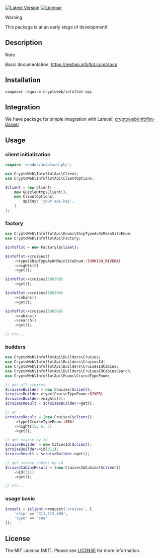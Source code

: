 [![Latest Version](https://img.shields.io/packagist/v/cryptoweb/infoflot-api?style=for-the-badge)](https://packagist.org/packages/cryptoweb/infoflot-api)
[![License](https://img.shields.io/packagist/l/cryptoweb/infoflot-api?style=for-the-badge)](https://packagist.org/packages/cryptoweb/infoflot-api)

> [!WARNING]
>
> This package is at an early stage of development!

## Description

> [!NOTE]
>
> Basic documentation: https://restapi.infoflot.com/docs

## Installation

```bash
composer require cryptoweb/infoflot-api
```

## Integration
We have package for simple integration with Laravel:
[cryptoweb/infoflot-laravel](https://packagist.org/packages/cryptoweb/infoflot-laravel)

## Usage

### client initialization
```php
require 'vendor/autoload.php';

use CryptoWeb\InfoflotApi\Client;
use CryptoWeb\InfoflotApi\ClientOptions;

$client = new Client(
	new GuzzleHttp\Client(),
	new ClientOptions(
		apiKey: 'your-api-key',
	)
);
```

### factory
```php
use CryptoWeb\InfoflotApi\Enums\ShipTypeAsOnMainSiteEnum;
use CryptoWeb\InfoflotApi\Factory;

$infoflot = new Factory($client);

$infoflot->cruises()
	->type(ShipTypeAsOnMainSiteEnum::TURKISH_RIVERA)
	->nights(5)
	->get();

$infoflot->cruises(100500)
	->get();

$infoflot->cruises(100500)
	->cabins()
	->get();

$infoflot->cruises(100500)
	->cabins()
	->search()
	->get();

// etc...
```

### builders
```php
use CryptoWeb\InfoflotApi\Builders\Cruises;
use CryptoWeb\InfoflotApi\Builders\CruisesId;
use CryptoWeb\InfoflotApi\Builders\CruisesIdCabins;
use CryptoWeb\InfoflotApi\Builders\CruisesIdCabinsSearch;
use CryptoWeb\InfoflotApi\Enums\CruiseTypeEnum;

// get all cruises
$cruisesBuilder = new Cruises($client);
$cruisesBuilder->type(CruiseTypeEnum::RIVER)
$cruisesBuilder->nights(5);
$cruisesResult = $cruisesBuilder->get();

// or
$cruisesResult = (new Cruises($client))
	->type(CruiseTypeEnum::SEA)
	->nights(5, 6, 7)
	->get();

// get cruise by id
$cruiseBuilder = new CitiesId($client);
$cruiseBuilder->id(311);
$cruiseResult = $cruiseBuilder->get();

// get cruise cabins by id
$cruiseCabinsResult = (new CruisesIdCabins($client))
	->id(311)
	->get();

// etc...
```

### usage basic
```php
$result = $client->request('cruises', [
	'ship' => '311,312,400',
	'type' => 'sea'
]);
```

## License

The MIT License (MIT). Please see [LICENSE](LICENSE) for more information.
